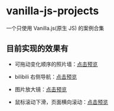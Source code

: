 # vanilla-js-projects

一个只使用 Vanilla.js(原生 JS) 的案例合集

## 目前实现的效果有

- 可拖动变化顺序的照片墙：[点击预览](https://ezclap-x.github.io/vanilla-js-projects/01.%E7%85%A7%E7%89%87%E5%A2%99/)

- bilibili 右侧导航：[点击预览](https://ezclap-x.github.io/vanilla-js-projects/02.bilibili%E5%8F%B3%E4%BE%A7%E5%8F%AF%E6%8B%96%E6%8B%BD%E5%AF%BC%E8%88%AA/)

- 图片放大镜：[点击预览](https://ezclap-x.github.io/vanilla-js-projects/03.%E5%9B%BE%E7%89%87%E6%94%BE%E5%A4%A7%E9%95%9C/)

- 鼠标滚动下滑，页面横向滚动：[点击预览](https://ezclap-x.github.io/vanilla-js-projects/04.%E9%A1%B5%E9%9D%A2%E6%A8%AA%E5%90%91%E6%BB%9A%E5%8A%A8/)

